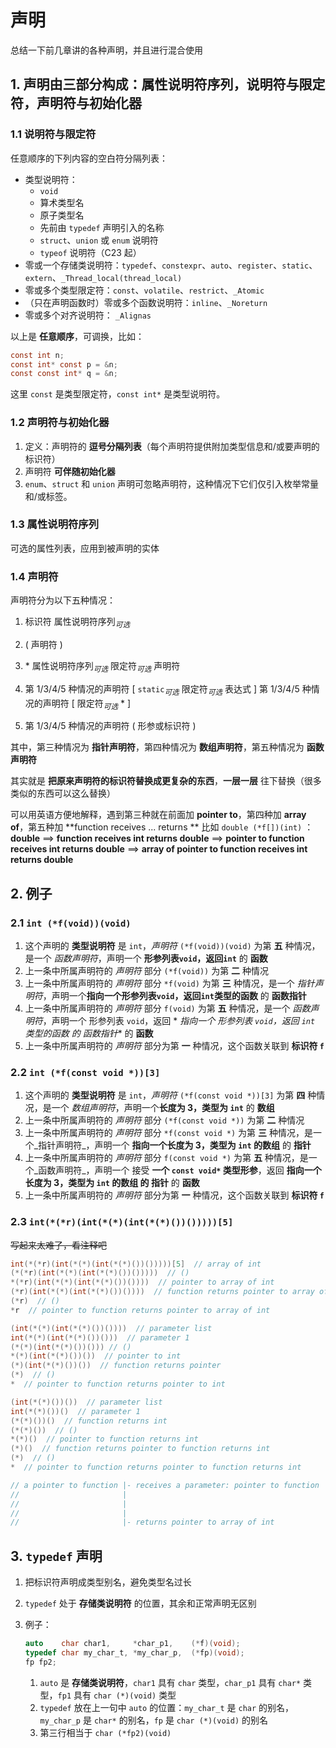 # 声明

总结一下前几章讲的各种声明，并且进行混合使用

## 1. 声明由三部分构成：属性说明符序列，说明符与限定符，声明符与初始化器

### 1.1 说明符与限定符

任意顺序的下列内容的空白符分隔列表：

- 类型说明符：
  - `void`
  - 算术类型名
  - 原子类型名
  - 先前由 `typedef` 声明引入的名称
  - `struct`、`union` 或 `enum` 说明符
  - `typeof` 说明符（C23 起）
- 零或一个存储类说明符：`typedef`、`constexpr`、`auto`、`register`、`static`、`extern`、`_Thread_local(thread_local)`
- 零或多个类型限定符：`const`、`volatile`、`restrict`、`_Atomic`
- （只在声明函数时）零或多个函数说明符：`inline`、`_Noreturn`
- 零或多个对齐说明符： `_Alignas`

以上是 **任意顺序**，可调换，比如：

```c
const int n;
const int* const p = &n;
const const int* q = &n;
```

这里 `const` 是类型限定符，`const int*` 是类型说明符。

### 1.2 声明符与初始化器

1. 定义：声明符的 **逗号分隔列表**（每个声明符提供附加类型信息和/或要声明的标识符）
2. 声明符 **可伴随初始化器**
3. `enum`、`struct` 和 `union` 声明可忽略声明符，这种情况下它们仅引入枚举常量和/或标签。

### 1.3 属性说明符序列

可选的属性列表，应用到被声明的实体

### 1.4 声明符

声明符分为以下五种情况：

1. 标识符 属性说明符序列$_{可选}$
2. ( 声明符 )

3. \* 属性说明符序列$_{可选}$ 限定符$_{可选}$ 声明符
4. 第 1/3/4/5 种情况的声明符 [ `static`$_{可选}$ 限定符$_{可选}$ 表达式 ]
   第 1/3/4/5 种情况的声明符 [ 限定符$_{可选}$ * ]

5. 第 1/3/4/5 种情况的声明符 ( 形参或标识符 )

其中，第三种情况为 **指针声明符**，第四种情况为 **数组声明符**，第五种情况为 **函数声明符**

其实就是 **把原来声明符的标识符替换成更复杂的东西**，**一层一层** 往下替换（很多类似的东西可以这么替换）

可以用英语方便地解释，遇到第三种就在前面加 **pointer to**，第四种加 **array of**，第五种加 **function receives ... returns
**
比如 `double (*f[])(int)` ：**double** $\implies$ **function receives int returns double** $\implies$ **pointer to
function receives int returns double** $\implies$ **array of pointer to function receives int returns double**

## 2. 例子

### 2.1 `int (*f(void))(void)`

1. 这个声明的 **类型说明符** 是 `int`，_声明符_ `(*f(void))(void)` 为第 **五** 种情况，是一个 _函数声明符_，声明一个 **形参列表`void`，返回`int`** 的 **函数**
2. 上一条中所属声明符的 _声明符_ 部分 `(*f(void))` 为第 **二** 种情况
3. 上一条中所属声明符的 _声明符_ 部分 `*f(void)` 为第 **三** 种情况，是一个 _指针声明符_，声明一个**指向一个形参列表`void`，返回`int`类型的函数** 的 **函数指针**
4. 上一条中所属声明符的 _声明符_ 部分 `f(void)` 为第 **五** 种情况，是一个 _函数声明符_，声明一个 形参列表 `void`，返回 *
   _指向一个 形参列表 `void`，返回 `int` 类型的函数 的 函数指针_* 的 **函数**
5. 上一条中所属声明符的 _声明符_ 部分为第 **一** 种情况，这个函数关联到 **标识符 `f`**

### 2.2 `int (*f(const void *))[3]`

1. 这个声明的 **类型说明符** 是 `int`，_声明符_ `(*f(const void *))[3]` 为第 **四** 种情况，是一个 _数组声明符_，声明一个**长度为 3，类型为 `int`** 的 **数组**
2. 上一条中所属声明符的 _声明符_ 部分 `(*f(const void *))` 为第 **二** 种情况
3. 上一条中所属声明符的 _声明符_ 部分 `*f(const void *)` 为第 **三** 种情况，是一个_指针声明符_，声明一个 **指向一个长度为
   3，类型为 `int` 的数组** 的 **指针**
4. 上一条中所属声明符的 _声明符_ 部分 `f(const void *)` 为第 **五** 种情况，是一个_函数声明符_，声明一个 接受 **一个 `const void*` 类型形参**，返回 **指向一个 长度为 3，类型为 `int` 的数组 的 指针** 的 **函数**
5. 上一条中所属声明符的 _声明符_ 部分为第 **一** 种情况，这个函数关联到 **标识符 `f`**

### 2.3 `int(*(*r)(int(*(*)(int(*(*)())()))))[5]`

~~写起来太难了，看注释吧~~

```c
int(*(*r)(int(*(*)(int(*(*)())()))))[5]  // array of int
(*(*r)(int(*(*)(int(*(*)())()))))  // ()
*(*r)(int(*(*)(int(*(*)())())))  // pointer to array of int
(*r)(int(*(*)(int(*(*)())())))  // function returns pointer to array of int
(*r)  // ()
*r  // pointer to function returns pointer to array of int

(int(*(*)(int(*(*)())())))  // parameter list
int(*(*)(int(*(*)())()))  // parameter 1
(*(*)(int(*(*)())())) // ()
*(*)(int(*(*)())())  // pointer to int
(*)(int(*(*)())())  // function returns pointer
(*)  // ()
*  // pointer to function returns pointer to int

(int(*(*)())())  // parameter list
int(*(*)())()  // parameter 1
(*(*)())()  // function returns int
(*(*)())  // ()
*(*)()  // pointer to function returns int
(*)()  // function returns pointer to function returns int
(*)  // ()
*  // pointer to function returns pointer to function returns int

// a pointer to function |- receives a parameter: pointer to function |- receives a parameter: pointer to function |- receives nothing(or unknown before C23)
//                       |                                            |                                            |- returns pointer to function |- reveives nothing(or unknown before C23)
//                       |                                            |                                                                           |- returns int
//                       |                                            |- returns pointer to int
//                       |- returns pointer to array of int
```

## 3. `typedef` 声明

1. 把标识符声明成类型别名，避免类型名过长
2. `typedef` 处于 **存储类说明符** 的位置，其余和正常声明无区别
3. 例子：

   ```c
   auto    char char1,     *char_p1,    (*f)(void);
   typedef char my_char_t, *my_char_p,  (*fp)(void);
   fp fp2;
   ```

    1. `auto` 是 **存储类说明符**，`char1` 具有 `char` 类型，`char_p1` 具有 `char*` 类型，`fp1` 具有 `char (*)(void)` 类型
    2. `typedef` 放在上一句中 `auto` 的位置：`my_char_t` 是 `char` 的别名，`my_char_p` 是 `char*` 的别名，`fp` 是
       `char (*)(void)` 的别名
    3. 第三行相当于 `char (*fp2)(void)`

